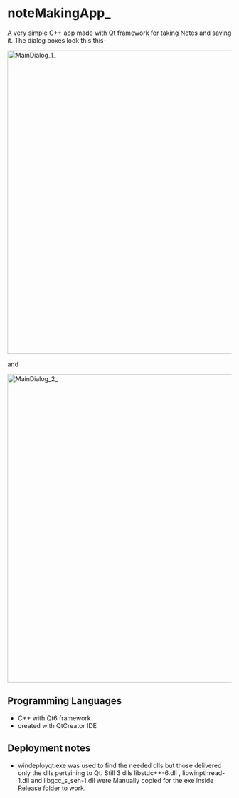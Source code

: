 # noteMakingApp_
A very simple C++ app made with Qt framework for taking Notes and saving it.
The dialog boxes look this this-

<img width="682" alt="MainDialog_1_" src="https://user-images.githubusercontent.com/39118847/217863318-15b62336-e74b-412d-b3a7-208a5278eee7.png">

and 

<img width="692" alt="MainDialog_2_" src="https://user-images.githubusercontent.com/39118847/217864060-3e022f41-7e49-4afd-b852-874fbae7779c.png">

## Programming Languages

- C++ with Qt6 framework
- created with QtCreator IDE

## Deployment notes

- windeployqt.exe was used to find the needed dlls but those delivered only the dlls pertaining to Qt. Still 3 dlls libstdc++-6.dll , libwinpthread-1.dll and libgcc_s_seh-1.dll were Manually copied for the exe inside Release folder to work.
